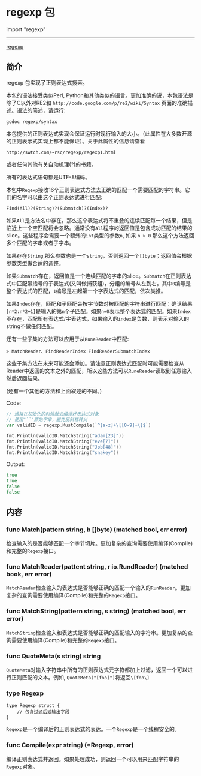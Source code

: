 # regexp 包

import "regexp"

---
[regexp](http://godoc.golangtc.com/pkg/regexp/)

## 简介

regexp 包实现了正则表达式搜索。

本包的语法接受类似Perl, Python和其他类似的语言。更加准确的说，本包语法是除了C以外对RE2和 `http://code.google.com/p/re2/wiki/Syntax` 页面的准确描述。语法的简述，请运行:
    
    godoc regexp/syntax

本包提供的正则表达式实现会保证运行时现行输入的大小。（此属性在大多数开源的正则表示式实现上都不能保证）。关于此属性的信息请查看

    http://swtch.com/~rsc/regexp/regexp1.html

或者任何其他有关自动机理(?)的书籍。

所有的表达式语句都是UTF-8编码。

本包中`Regexp`接收16个正则表达式方法去正确的匹配一个需要匹配的字符串。它们的名字可以由这个正则表达式进行匹配:

    Find(All)?(String)?(Submatch)?(Index)?
    
如果`All`是方法名中存在，那么这个表达式将不重叠的连续匹配每一个结果，但是临近上一个空匹配将会忽略。通常没有`All`程序的返回值是包含成功匹配的结果的slice。这些程序会需要一个额外的`int`类型的参数`n`, 如果 `n > 0` 那么这个方法返回多个匹配的字串或者子字串。

如果存在`String`,那么参数也是一个`string`，否则返回一个`[]byte`；返回值会根据参数类型做合适的调整。

如果`Submatch`存在，返回值是一个连续匹配的字串的slice。`Submatch`在正则表达式中匹配带括号的子表达式(又叫做捕获组)，分组的编号从左到右。其中`0`编号是整个表达式的匹配，`1`编号是左起第一个字表达式的匹配，依次类推。

如果`Index`存在，匹配和子匹配会按字节数对被匹配的字符串进行匹配：确认结果`[n*2:n*2+1]`是输入的第`n`个子匹配。如果`n=0`表示整个表达式的匹配。如果`Index`不存在，匹配所有表达式/字表达式，如果输入的`index`是负数，则表示对输入的string不做任何匹配。

还有一些子集的方法可以应用于从`RuneReader`中匹配:

    > MatchReader、FindReaderIndex FindReaderSubmatchIndex

这些子集方法在未来可能还会添加。请注意正则表达式匹配时可能需要检查从Reader中返回的文本之外的匹配，所以这些方法可以`RuneReader`读取到任意输入然后返回结果。
    
(还有一个其他的方法和上面叙述的不同。)

Code:
```go
// 通常在初始化的时候就会编译好表达式对象
// 使用"``"原始字串，避免反斜杠转义 
var validID = regexp.MustCompile(`^[a-z]+\[[0-9]+\]$`)

fmt.Println(validID.MatchString("adam[23]"))
fmt.Println(validID.MatchString("eve[7]"))
fmt.Println(validID.MatchString("Job[48]"))
fmt.Println(validID.MatchString("snakey"))
```
Output:
```go
true
true
false
false
```

## 内容

### func Match(pattern string, b []byte) (matched bool, err error)
检查输入的是否能够匹配一个字节切片。更加复杂的查询需要使用编译(Compile)和完整的`Regexp`接口。

### func MatchReader(pattent string, r io.RundReader) (matched book, err error)

`MatchReader`检查输入的表达式是否能够正确的匹配一个输入的`RunReader`。更加复杂的查询需要使用编译(Compile)和完整的`Regexp`接口。

### func MatchString(pattern string, s string) (matched bool, err error)

`MatchString`检查输入和表达式是否能够正确的匹配输入的字符串。更加复杂的查询需要使用编译(Compile)和完整的`Regexp`接口。

### func QuoteMeta(s string) string

`QuoteMeta`对输入字符串中所有的正则表达式元字符都加上过滤，返回一个可以进行正则匹配的文本。例如, `QuoteMeta("[foo]")`将返回`\[foo\]`

### type Regexp

```
type Regexp struct {
    // 包含过滤后或输出字段
}
```
`Regexp`是一个编译后的正则表达式的表达。一个`Regexp`是一个线程安全的。

### func Compile(expr string) (*Regexp, error)

编译正则表达式并返回。如果处理成功，则返回一个可以用来匹配字符串的`Regexp`对象。
